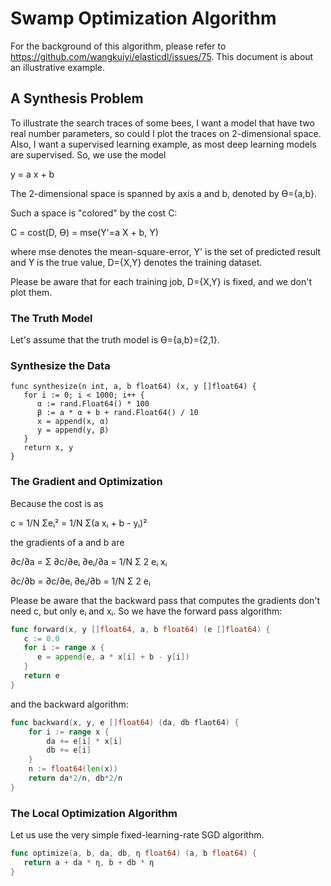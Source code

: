 # Swamp Optimization Algorithm

For the background of this algorithm, please refer to https://github.com/wangkuiyi/elasticdl/issues/75. This document is about an illustrative example.

## A Synthesis Problem

To illustrate the search traces of some bees, I want a model that have two real number parameters, so could I plot the traces on 2-dimensional space.  Also, I want a supervised learning example, as most deep learning models are supervised.  So, we use the model

  y = a x + b
  
The 2-dimensional space is spanned by axis a and b, denoted by ϴ={a,b}.

Such a space is "colored" by the cost C:

  C = cost(D, ϴ) = mse(Y'=a X + b, Y)
  
where mse denotes the mean-square-error, Y' is the set of predicted result and Y is the true value, D={X,Y} denotes the training dataset.

Please be aware that for each training job, D={X,Y} is fixed, and we don't plot them.

### The Truth Model

Let's assume that the truth model is ϴ={a,b}={2,1}.

### Synthesize the Data

```
func synthesize(n int, a, b float64) (x, y []float64) {
   for i := 0; i < 1000; i++ {
      α := rand.Float64() * 100
      β := a * α + b + rand.Float64() / 10
      x = append(x, α)
      y = append(y, β)
   }
   return x, y
}
```

### The Gradient and Optimization

Because the cost is as

  c = 1/N Σeᵢ² = 1/N Σ(a xᵢ + b - yᵢ)²

the gradients of a and b are

  ∂c/∂a = Σ ∂c/∂eᵢ ∂eᵢ/∂a = 1/N Σ 2 eᵢ xᵢ

  ∂c/∂b = ∂c/∂eᵢ ∂eᵢ/∂b = 1/N Σ 2 eᵢ

Please be aware that the backward pass that computes the gradients don't need c, but only eᵢ and xᵢ.  So we have the forward pass algorithm:

```go
func forward(x, y []float64, a, b float64) (e []float64) {
   c := 0.0
   for i := range x {
      e = append(e, a * x[i] + b - y[i])
   }
   return e
}
```

and the backward algorithm:

```go
func backward(x, y, e []float64) (da, db flaot64) {
	for i := range x {
	    da += e[i] * x[i]
		db += e[i]
    }
	n := float64(len(x))
	return da*2/n, db*2/n
}
```

### The Local Optimization Algorithm

Let us use the very simple fixed-learning-rate SGD algorithm.

```go
func optimize(a, b, da, db, η float64) (a, b float64) {
   return a + da * η, b + db * η
}
```
